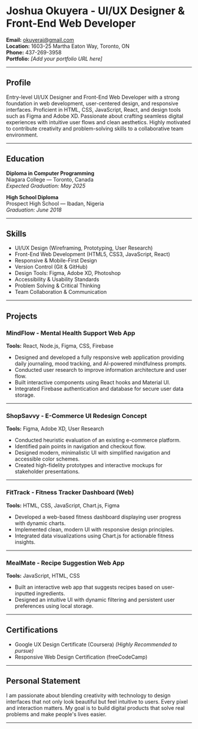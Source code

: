 # Joshua Okuyera - UI/UX Designer & Front-End Web Developer

**Email:** okuyeraj@gmail.com  
**Location:** 1603-25 Martha Eaton Way, Toronto, ON  
**Phone:** 437-269-3958  
**Portfolio:** _[Add your portfolio URL here]_

---

## Profile

Entry-level UI/UX Designer and Front-End Web Developer with a strong foundation in web development, user-centered design, and responsive interfaces. Proficient in HTML, CSS, JavaScript, React, and design tools such as Figma and Adobe XD. Passionate about crafting seamless digital experiences with intuitive user flows and clean aesthetics. Highly motivated to contribute creativity and problem-solving skills to a collaborative team environment.

---

## Education

**Diploma in Computer Programming**  
Niagara College — Toronto, Canada  
_Expected Graduation: May 2025_

**High School Diploma**  
Prospect High School — Ibadan, Nigeria  
_Graduation: June 2018_

---

## Skills

- UI/UX Design (Wireframing, Prototyping, User Research)
- Front-End Web Development (HTML5, CSS3, JavaScript, React)
- Responsive & Mobile-First Design
- Version Control (Git & GitHub)
- Design Tools: Figma, Adobe XD, Photoshop
- Accessibility & Usability Standards
- Problem Solving & Critical Thinking
- Team Collaboration & Communication

---

## Projects

### MindFlow - Mental Health Support Web App

**Tools:** React, Node.js, Figma, CSS, Firebase

- Designed and developed a fully responsive web application providing daily journaling, mood tracking, and AI-powered mindfulness prompts.
- Conducted user research to improve information architecture and user flow.
- Built interactive components using React hooks and Material UI.
- Integrated Firebase authentication and database for secure user data storage.

---

### ShopSavvy - E-Commerce UI Redesign Concept

**Tools:** Figma, Adobe XD, User Research

- Conducted heuristic evaluation of an existing e-commerce platform.
- Identified pain points in navigation and checkout flow.
- Designed modern, minimalistic UI with simplified navigation and accessible color schemes.
- Created high-fidelity prototypes and interactive mockups for stakeholder presentations.

---

### FitTrack - Fitness Tracker Dashboard (Web)

**Tools:** HTML, CSS, JavaScript, Chart.js, Figma

- Developed a web-based fitness dashboard displaying user progress with dynamic charts.
- Implemented clean, modern UI with responsive design principles.
- Integrated data visualizations using Chart.js for actionable fitness insights.

---

### MealMate - Recipe Suggestion Web App

**Tools:** JavaScript, HTML, CSS

- Built an interactive web app that suggests recipes based on user-inputted ingredients.
- Designed an intuitive UI with dynamic filtering and persistent user preferences using local storage.

---

## Certifications

- Google UX Design Certificate (Coursera) _(Highly Recommended to pursue)_
- Responsive Web Design Certification (freeCodeCamp)

---

## Personal Statement

I am passionate about blending creativity with technology to design interfaces that not only look beautiful but feel intuitive to users. Every pixel and interaction matters. My goal is to build digital products that solve real problems and make people's lives easier.

---

